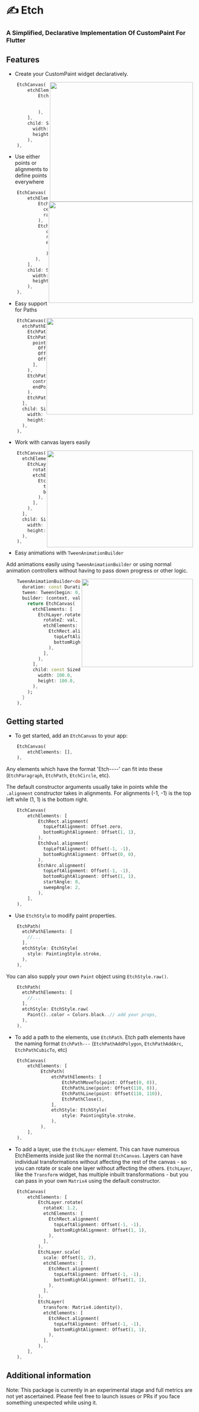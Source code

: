 <!-- 
This README describes the package. If you publish this package to pub.dev,
this README's contents appear on the landing page for your package.

For information about how to write a good package README, see the guide for
[writing package pages](https://dart.dev/guides/libraries/writing-package-pages). 

For general information about developing packages, see the Dart guide for
[creating packages](https://dart.dev/guides/libraries/create-library-packages)
and the Flutter guide for
[developing packages and plugins](https://flutter.dev/developing-packages). 
-->

# ✍️ Etch

### A Simplified, Declarative Implementation Of CustomPaint For Flutter

## Features

* Create your CustomPaint widget declaratively.

<img align="right" width="386" height="322" src="https://github.com/deven98/etch/blob/master/images/basic_example.png">

```dart
    EtchCanvas(
        etchElements: [
            EtchCircle.alignment(
                centerAlignment: Offset.zero,
                radius: 50.0,
            ),
        ],
        child: SizedBox(
          width: 100.0,
          height: 100.0,
        ),
    ),
```

* Use either points or alignments to define points everywhere

<img align="right" width="389" height="273" src="https://github.com/deven98/etch/blob/master/images/alignment_example.png">

```dart
    EtchCanvas(
        etchElements: [
            EtchCircle(
              center: Offset(100, 100),
              radius: 50.0,
            ),
            EtchCircle.alignment(
               centerAlignment: Offset.zero,
               radius: 50.0,
               etchStyle: EtchStyle(
                   color: Colors.red,
               ),
           ),
        ],
        child: SizedBox(
          width: 100.0,
          height: 100.0,
        ),
    ),
```

* Easy support for Paths

<img align="right" width="395" height="260" src="https://github.com/deven98/etch/blob/master/images/paths_example.png">

```dart
    EtchCanvas(
      etchPathElements: [
        EtchPathMoveTo(point: Offset(0, 0)),
        EtchPathAddPolygon.alignment(
          pointAlignments: [
            Offset(-1, -1),
            Offset(1, -1),
            Offset(1, 1),
          ],
        ),
        EtchPathQuadraticBezierTo.alignment(
          controlPointAlignment: Offset(1, 0.75),
          endPointAlignment: Offset(-1, 1),
        ),
        EtchPathClose(),
      ],
      child: SizedBox(
        width: 100.0,
        height: 100.0,
      ),
    ),
```

* Work with canvas layers easily

<img align="right" width="394" height="261" src="https://github.com/deven98/etch/blob/master/images/layer_rotate_example.png">

```dart
    EtchCanvas(
      etchElements: [
        EtchLayer.rotate(
          rotateZ: 1.2,
          etchElements: [
            EtchRect.alignment(
              topLeftAlignment: Offset(-1, -1),
              bottomRightAlignment: Offset(1, 1),
            ),
          ],
        ),
      ],
      child: SizedBox(
        width: 100.0,
        height: 100.0,
      ),
    ),
```

* Easy animations with `TweenAnimationBuilder`

Add animations easily using `TweenAnimationBuilder` or using normal animation controllers without
having to pass down progress or other logic.

<img align="right" width="300" height="238" src="https://github.com/deven98/etch/blob/master/images/animation_demo.gif">

```dart
    TweenAnimationBuilder<double>(
      duration: const Duration(seconds: 1),
      tween: Tween(begin: 0, end: 2 * pi),
      builder: (context, val, _) {
        return EtchCanvas(
          etchElements: [
            EtchLayer.rotate(
              rotateZ: val,
              etchElements: [
                EtchRect.alignment(
                  topLeftAlignment: Offset(-1, -1),
                  bottomRightAlignment: Offset(1, 1),
                ),
              ],
            ),
          ],
          child: const SizedBox(
            width: 100.0,
            height: 100.0,
          ),
        );
      }
    ),
```

## Getting started

* To get started, add an `EtchCanvas` to your app:

```dart
    EtchCanvas(
        etchElements: [],
    ),
```

Any elements which have the format 'Etch----' can fit into these (`EtchParagraph`, `EtchPath`, `EtchCircle`, etc).

The default constructor arguments usually take in points while the `.alignment` constructor takes in
alignments. For alignments (-1, -1) is the top left while (1, 1) is the bottom right.

```dart
    EtchCanvas(
        etchElements: [
            EtchRect.alignment(
              topLeftAlignment: Offset.zero,
              bottomRightAlignment: Offset(1, 1),
            ),
            EtchOval.alignment(
              topLeftAlignment: Offset(-1, -1),
              bottomRightAlignment: Offset(0, 0),
            ),
            EtchArc.alignment(
              topLeftAlignment: Offset(-1, -1),
              bottomRightAlignment: Offset(1, 1),
              startAngle: 0,
              sweepAngle: 2,
            ),
        ],
    ),
```

* Use `EtchStyle` to modify paint properties.

```dart
    EtchPath(
      etchPathElements: [
        //...
      ],
      etchStyle: EtchStyle(
        style: PaintingStyle.stroke,
      ),
    ),
```

You can also supply your own `Paint` object using `EtchStyle.raw()`.

```dart
    EtchPath(
      etchPathElements: [
        //...
      ],
      etchStyle: EtchStyle.raw(
        Paint()..color = Colors.black..// add your props,
      ),
    ),
```

* To add a path to the elements, use `EtchPath`. Etch path elements have the naming format `EtchPath---`
(`EtchPathAddPolygon`, `EtchPathAddArc`, `EtchPathCubicTo`, etc)

```dart
    EtchCanvas(
        etchElements: [
             EtchPath(
                 etchPathElements: [
                     EtchPathMoveTo(point: Offset(0, 0)),
                     EtchPathLine(point: Offset(110, 0)),
                     EtchPathLine(point: Offset(110, 110)),
                     EtchPathClose(),
                 ],
                 etchStyle: EtchStyle(
                     style: PaintingStyle.stroke,
                 ),
             ),
        ],
    ),
```

* To add a layer, use the `EtchLayer` element. This can have numerous EtchElements inside just like the
normal `EtchCanvas`. Layers can have individual transformations without affecting the rest of the canvas -
so you can rotate or scale one layer without affecting the others. `EtchLayer`, like the `Transform` widget,
has multiple inbuilt transformations - but you can pass in your own `Matrix4` using the default constructor.

```dart
    EtchCanvas(
        etchElements: [
            EtchLayer.rotate(
              rotateX: 1.2,
              etchElements: [
                EtchRect.alignment(
                  topLeftAlignment: Offset(-1, -1),
                  bottomRightAlignment: Offset(1, 1),
                ),
              ],
            ),
            EtchLayer.scale(
              scale: Offset(1, 2),
              etchElements: [
                EtchRect.alignment(
                  topLeftAlignment: Offset(-1, -1),
                  bottomRightAlignment: Offset(1, 1),
                ),
              ],
            ),
            EtchLayer(
              transform: Matrix4.identity(),
              etchElements: [
                EtchRect.alignment(
                  topLeftAlignment: Offset(-1, -1),
                  bottomRightAlignment: Offset(1, 1),
                ),
              ],
            ),
        ],
    ),
```

## Additional information

Note: This package is currently in an experimental stage and full metrics are not yet ascertained.
Please feel free to launch issues or PRs if you face something unexpected while using it.
